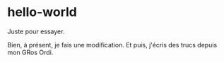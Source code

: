 hello-world
===========

Juste pour essayer.

Bien, à présent, je fais une modification. Et puis, j'écris des trucs depuis mon GRos Ordi.


